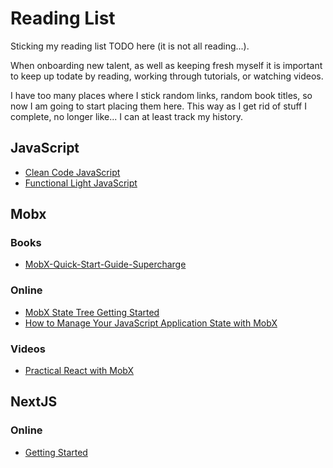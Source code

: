 # Reading List
Sticking my reading list TODO here (it is not all reading...).

When onboarding new talent, as well as keeping fresh myself it is important to keep up todate by reading, working through tutorials, or watching videos.

I have too many places where I stick random links, random book titles, so now I am going to start placing them here.  This way as I get rid of stuff I complete, no longer like... I can at least track my history.

## JavaScript
 * [Clean Code JavaScript](https://github.com/ryanmcdermott/clean-code-javascript)
 * [Functional Light JavaScript](https://github.com/getify/Functional-Light-JS/blob/master/manuscript/preface.md/#preface)

## Mobx

### Books
 * [MobX-Quick-Start-Guide-Supercharge](https://www.amazon.com/MobX-Quick-Start-Guide-Supercharge/dp/1789344832/ref=sr_1_1?ie=UTF8&qid=1536328593&sr=8-1&keywords=mobx)

### Online
 * [MobX State Tree Getting Started](https://github.com/mobxjs/mobx-state-tree/blob/master/docs/getting-started.md)
 * [How to Manage Your JavaScript Application State with MobX](https://www.sitepoint.com/manage-javascript-application-state-mobx/)

### Videos
 * [Practical React with MobX](https://www.youtube.com/watch?v=XGwuM_u7UeQ)

## NextJS

### Online
 * [Getting Started](https://nextjs.org/learn/)

